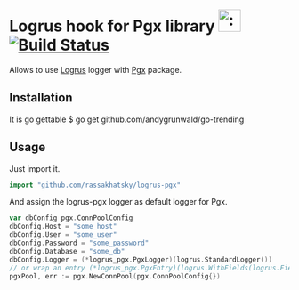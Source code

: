 # Logrus hook for Pgx library <img src="http://i.imgur.com/hTeVwmJ.png" width="40" height="40" alt=":walrus:" class="emoji" title=":walrus:" />[![Build Status](https://travis-ci.org/rassakhatsky/logrus-pgx.svg?branch=master)](https://travis-ci.org/rassakhatsky/logrus-pgx)
Allows to use [Logrus](https://github.com/sirupsen/logrus) logger with [Pgx](https://github.com/jackc/pgx) package.

## Installation
It is go gettable
  $ go get github.com/andygrunwald/go-trending

## Usage
Just import it.
```go
import "github.com/rassakhatsky/logrus-pgx"
```
And assign the logrus-pgx logger as default logger for Pgx.
```go
var dbConfig pgx.ConnPoolConfig
dbConfig.Host = "some_host"
dbConfig.User = "some_user"
dbConfig.Password = "some_password"
dbConfig.Database = "some_db"
dbConfig.Logger = (*logrus_pgx.PgxLogger)(logrus.StandardLogger())
// or wrap an entry (*logrus_pgx.PgxEntry)(logrus.WithFields(logrus.Fields{"module": "pgx"}))
pgxPool, err := pgx.NewConnPool(pgx.ConnPoolConfig{})
```
